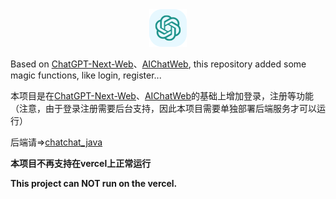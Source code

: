 <div align="center" style="margin-bottom: 10px;">
<img src="./docs/images/icon.svg" alt="预览"/>

</div>

Based on [ChatGPT-Next-Web](https://github.com/Yidadaa/ChatGPT-Next-Web.git)、[AIChatWeb](https://github.com/Nanjiren01/AIChatWeb.git), this repository added some magic functions, like login, register...

本项目是在[ChatGPT-Next-Web](https://github.com/Yidadaa/ChatGPT-Next-Web.git)、[AIChatWeb](https://github.com/Nanjiren01/AIChatWeb.git)的基础上增加登录，注册等功能（注意，由于登录注册需要后台支持，因此本项目需要单独部署后端服务才可以运行）

后端请=>[chatchat_java](https://github.com/CMCHENSX/chatchat_java.git)

**本项目不再支持在vercel上正常运行**

**This project can NOT run on the vercel.**
